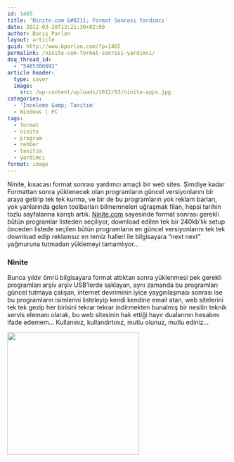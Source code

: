 ```yaml
---
id: 1465
title: 'Ninite.com &#8211; Format Sonrası Yardımcı'
date: 2012-03-28T13:21:30+02:00
author: Barış Parlan
layout: article
guid: http://www.bparlan.com/?p=1465
permalink: /ninite-com-format-sonrasi-yardimci/
dsq_thread_id:
  - "5485306692"
article header:
  type: cover
  image:
    src: /wp-content/uploads/2012/03/ninite-apps.jpg
categories:
  - 'İnceleme &amp; Tanıtım'
  - Windows | PC
tags:
  - format
  - ninite
  - program
  - rehber
  - tanitim
  - yardımcı
format: image
---
```


Ninite, kısacası format sonrası yardımcı amaçlı bir web sites. Şimdiye kadar Formattan sonra yüklenecek olan programların güncel versiyonlarını bir araya getirip tek tek kurma, ve bir de bu programların yok reklam barları, yok yanlarında gelen toolbarları bilmemneleri uğraşmak filan, hepsi tarihin tozlu sayfalarına karıştı artık. <a title="Ninite.com" href="http://www.ninite.com" target="_blank">Ninite.com</a> sayesinde format sonrası gerekli bütün programlar listeden seçiliyor, download edilen tek bir 240kb&#8217;lık setup önceden listede seçilen bütün programların en güncel versiyonlarını tek tek download edip reklamsız en temiz halleri ile bilgisayara &#8220;next next&#8221; yağmuruna tutmadan yüklemeyi tamamlıyor&#8230;

### Ninite

Bunca yıldır ömrü bilgisayara format attıktan sonra yüklenmesi pek gerekli programları arşiv arşiv USB&#8217;lerde saklayan, aynı zamanda bu programları güncel tutmaya çalışan, internet devriminin iyice yaygınlaşması sonrası ise bu programların isimlerini listeleyip kendi kendine email atan, web sitelerini tek tek gezip her birisini tekrar tekrar indirmekten bunalmış bir nesilin teknik servis elemanı olarak, bu web sitesinin hak ettiği hayır dualarının hesabını ifade edemem&#8230; Kullanınız, kullandırtınız, mutlu olunuz, mutlu ediniz&#8230;

<a href="http://www.bparlan.com/2012/ninite-com/ninite-apps/" rel="attachment wp-att-1466"><img class="aligncenter size-medium wp-image-1466" title="ninite-apps" src="https://i1.wp.com/www.bparlan.com/wp-content/uploads/2012/03/ninite-apps.jpg?resize=300%2C279" alt="" width="300" height="279" srcset="https://i1.wp.com/www.bparlan.com/wp-content/uploads/2012/03/ninite-apps.jpg?resize=300%2C279 300w, https://i1.wp.com/www.bparlan.com/wp-content/uploads/2012/03/ninite-apps.jpg?resize=537%2C500 537w, https://i1.wp.com/www.bparlan.com/wp-content/uploads/2012/03/ninite-apps.jpg?w=640 640w" sizes="(max-width: 300px) 100vw, 300px" data-recalc-dims="1" /></a>
